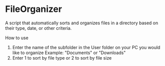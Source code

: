 # FileOrganizer
A script that automatically sorts and organizes files in a directory based on their type, date, or other criteria.

How to use
1. Enter the name of the subfolder in the User folder on your PC you would like to organize
    Example: "Documents" or "Downloads"
2. Enter 1 to sort by file type or 2 to sort by file size